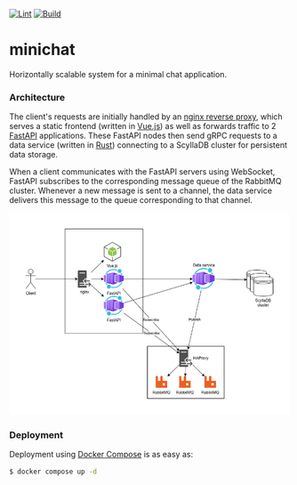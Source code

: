 [![Lint](https://github.com/Serious-senpai/minichat/actions/workflows/lint.yml/badge.svg)](https://github.com/Serious-senpai/minichat/actions/workflows/lint.yml)
[![Build](https://github.com/Serious-senpai/minichat/actions/workflows/build.yml/badge.svg)](https://github.com/Serious-senpai/minichat/actions/workflows/build.yml)

# minichat

Horizontally scalable system for a minimal chat application.

### Architecture

The client's requests are initially handled by an [nginx reverse proxy](https://hub.docker.com/_/nginx), which serves a static frontend (written in [Vue.js](http://vuejs.org/)) as well as forwards traffic to 2 [FastAPI](https://fastapi.tiangolo.com/) applications. These FastAPI nodes then send gRPC requests to a data service (written in [Rust](https://www.rust-lang.org/)) connecting to a ScyllaDB cluster for persistent data storage.

When a client communicates with the FastAPI servers using WebSocket, FastAPI subscribes to the corresponding message queue of the RabbitMQ cluster. Whenever a new message is sent to a channel, the data service delivers this message to the queue corresponding to that channel.

![system](resources/system.drawio.png)

### Deployment

Deployment using [Docker Compose](https://docs.docker.com/compose) is as easy as:
```bash
$ docker compose up -d
```

